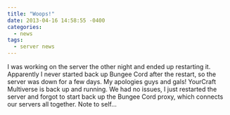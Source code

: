 ```yaml
---
title: "Woops!"
date: 2013-04-16 14:58:55 -0400
categories:
  - news
tags:
  - server news
---
```


I was working on the server the other night and ended up restarting it. Apparently I never started back up Bungee Cord after the restart, so the server was down for a few days. My apologies guys and gals! YourCraft Multiverse is back up and running. We had no issues, I just restarted the server and forgot to start back up the Bungee Cord proxy, which connects our servers all together. Note to self...